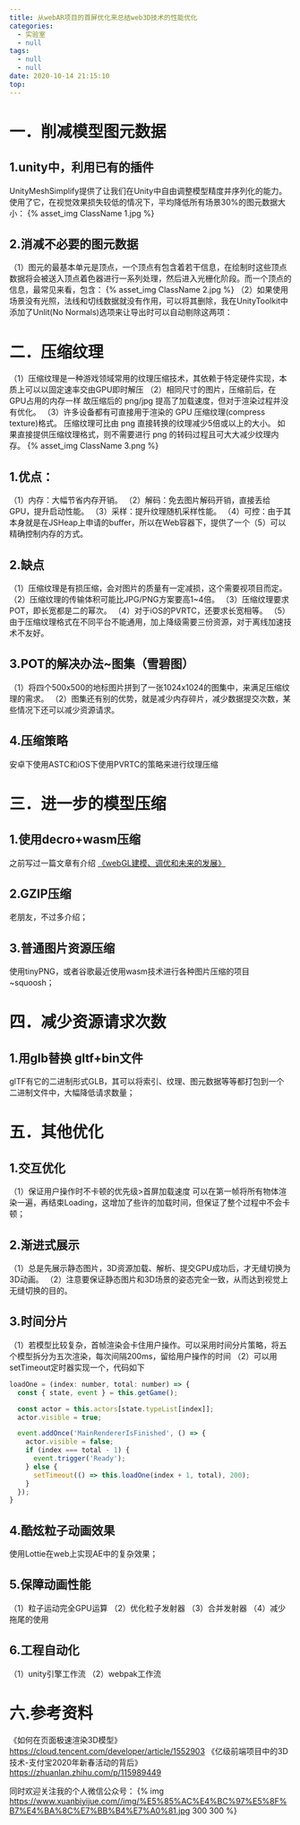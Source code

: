 ```yaml
---
title: 从webAR项目的首屏优化来总结web3D技术的性能优化
categories:
  - 实验室
  - null
tags:
  - null
  - null
date: 2020-10-14 21:15:10
top:
---
```



# 一．削减模型图元数据

## 1.unity中，利用已有的插件
UnityMeshSimplify提供了让我们在Unity中自由调整模型精度并序列化的能力。使用了它，在视觉效果损失较低的情况下，平均降低所有场景30%的图元数据大小：
{% asset_img ClassName 1.jpg %}

## 2.消减不必要的图元数据
（1）图元的最基本单元是顶点，一个顶点有包含着若干信息，在绘制时这些顶点数据将会被送入顶点着色器进行一系列处理，然后进入光栅化阶段。而一个顶点的信息，最常见来看，包含：
{% asset_img ClassName 2.jpg %}
（2）如果使用场景没有光照，法线和切线数据就没有作用，可以将其删除，我在UnityToolkit中添加了Unlit(No Normals)选项来让导出时可以自动剔除这两项：

# 二．压缩纹理
（1）压缩纹理是一种游戏领域常用的纹理压缩技术，其依赖于特定硬件实现，本质上可以以固定速率交由GPU即时解压
（2）相同尺寸的图片，压缩前后，在GPU占用的内存一样
故压缩后的 png/jpg 提高了加载速度，但对于渲染过程并没有优化。
（3）许多设备都有可直接用于渲染的 GPU 压缩纹理(compress texture)格式。
压缩纹理可比由 png 直接转换的纹理减少5倍或以上的大小。
如果直接提供压缩纹理格式，则不需要进行 png 的转码过程且可大大减少纹理内存。
{% asset_img ClassName 3.png %}

## 1.优点：
（1）内存：大幅节省内存开销。
（2）解码：免去图片解码开销，直接丢给GPU，提升启动性能。
（3）采样：提升纹理随机采样性能。
（4）可控：由于其本身就是在JSHeap上申请的buffer，所以在Web容器下，提供了一个（5）可以精确控制内存的方式。

## 2.缺点
（1）压缩纹理是有损压缩，会对图片的质量有一定减损，这个需要视项目而定。
（2）压缩纹理的传输体积可能比JPG/PNG方案要高1~4倍。
（3）压缩纹理要求POT，即长宽都是二的幂次。
（4）对于iOS的PVRTC，还要求长宽相等。
（5）由于压缩纹理格式在不同平台不能通用，加上降级需要三份资源，对于离线加速技术不友好。

## 3.POT的解决办法~图集（雪碧图）
（1）将四个500x500的地标图片拼到了一张1024x1024的图集中，来满足压缩纹理的需求。
（2）图集还有别的优势，就是减少内存碎片，减少数据提交次数，某些情况下还可以减少资源请求。

## 4.压缩策略
安卓下使用ASTC和iOS下使用PVRTC的策略来进行纹理压缩

# 三．进一步的模型压缩
## 1.使用decro+wasm压缩
之前写过一篇文章有介绍
[《webGL建模、调优和未来的发展》](https://www.xuanbiyijue.com/2019/10/09/webGL%E5%BB%BA%E6%A8%A1%E3%80%81%E8%B0%83%E4%BC%98%E5%92%8C%E6%9C%AA%E6%9D%A5%E7%9A%84%E5%8F%91%E5%B1%95/)

## 2.GZIP压缩
老朋友，不过多介绍；

## 3.普通图片资源压缩
使用tinyPNG，或者谷歌最近使用wasm技术进行各种图片压缩的项目~squoosh；

# 四．减少资源请求次数
## 1.用glb替换 gltf+bin文件
glTF有它的二进制形式GLB，其可以将索引、纹理、图元数据等等都打包到一个二进制文件中，大幅降低请求数量；

# 五．其他优化
## 1.交互优化
（1）保证用户操作时不卡顿的优先级>首屏加载速度
可以在第一帧将所有物体渲染一遍，再结束Loading，这增加了些许的加载时间，但保证了整个过程中不会卡顿；
## 2.渐进式展示
（1）总是先展示静态图片，3D资源加载、解析、提交GPU成功后，才无缝切换为3D动画。
（2）注意要保证静态图片和3D场景的姿态完全一致，从而达到视觉上无缝切换的目的。
## 3.时间分片
（1）若模型比较复杂，首帧渲染会卡住用户操作。可以采用时间分片策略，将五个模型拆分为五次渲染，每次间隔200ms，留给用户操作的时间
（2）可以用setTimeout定时器实现一个，代码如下
```js
loadOne = (index: number, total: number) => {
  const { state, event } = this.getGame();

  const actor = this.actors[state.typeList[index]];
  actor.visible = true;

  event.addOnce('MainRendererIsFinished', () => {
    actor.visible = false;
    if (index === total - 1) {
      event.trigger('Ready');
    } else {
      setTimeout(() => this.loadOne(index + 1, total), 200);
    }
  });
}
```

## 4.酷炫粒子动画效果
使用Lottie在web上实现AE中的复杂效果；

## 5.保障动画性能
（1）粒子运动完全GPU运算
（2）优化粒子发射器
（3）合并发射器
（4）减少拖尾的使用
## 6.工程自动化
（1）unity引擎工作流
（2）webpak工作流

# 六.参考资料
《如何在页面极速渲染3D模型》
https://cloud.tencent.com/developer/article/1552903
《亿级前端项目中的3D技术-支付宝2020年新春活动的背后》
https://zhuanlan.zhihu.com/p/115989449



同时欢迎关注我的个人微信公众号：
{% img https://www.xuanbiyijue.com//img/%E5%85%AC%E4%BC%97%E5%8F%B7%E4%BA%8C%E7%BB%B4%E7%A0%81.jpg 300 300 %}